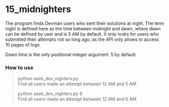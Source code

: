 # 15_midnighters

The program finds Devman users who sent their solutions at night. The term night is defined here as the time between midnight and dawn, where dawn can be defined by user and is 5 AM by default. It only looks for users who submitted their attempts not so long ago, as the API only allows to access 10 pages of logs.   

Dawn time is the only positional integer argument. 5 by default.   

### How to use

> python seek_dev_nighters.py   
Find all users made an attempt between 12 AM and 5 AM   

> python seek_dev_nighters.py 6   
Find all users made an attempt between 12 AM and 6 AM   

